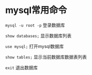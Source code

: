 
# mysql常用命令

`mysql -u root -p`   登录数据库

`show databases;`    显示数据库列表  

`use mysql;`         打开mysql数据库  

`show tables;`       显示当前数据库数据表列表  

`exit`               退出数据库